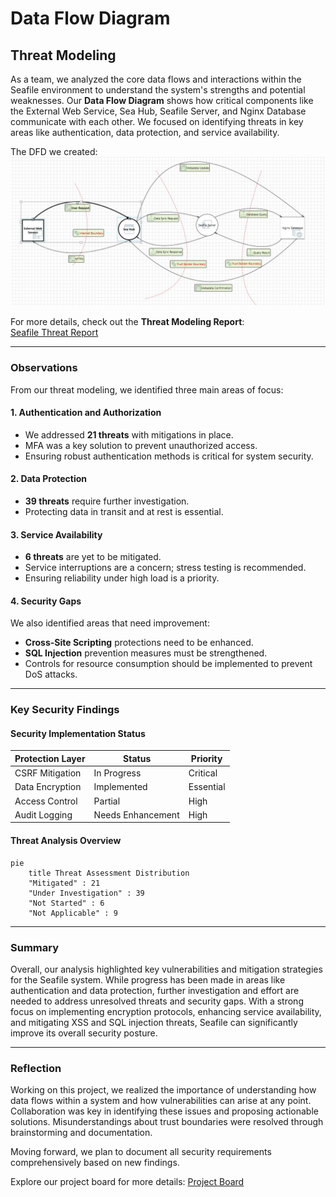 # Data Flow Diagram

## Threat Modeling

As a team, we analyzed the core data flows and interactions within the Seafile environment to understand the system's strengths and potential weaknesses. Our **Data Flow Diagram** shows how critical components like the External Web Service, Sea Hub, Seafile Server, and Nginx Database communicate with each other. We focused on identifying threats in key areas like authentication, data protection, and service availability.

The DFD we created:  
![Seafile DFD](https://github.com/gprasanthi9/Debug-Squad-Seafile/blob/main/DFD%20for%20Seafile%20OS/Seafile-dfd.jpeg) 


For more details, check out the **Threat Modeling Report**:  
[Seafile Threat Report](https://github.com/gprasanthi9/Debug-Squad-Seafile/blob/main/DFD%20for%20Seafile%20OS/SeafileDFDReport.htm)

---

### Observations
From our threat modeling, we identified three main areas of focus:

#### 1. Authentication and Authorization
- We addressed **21 threats** with mitigations in place.
- MFA was a key solution to prevent unauthorized access.
- Ensuring robust authentication methods is critical for system security.

#### 2. Data Protection
- **39 threats** require further investigation.
- Protecting data in transit and at rest is essential.

#### 3. Service Availability
- **6 threats** are yet to be mitigated.
- Service interruptions are a concern; stress testing is recommended.
- Ensuring reliability under high load is a priority.

#### 4. Security Gaps
We also identified areas that need improvement:
- **Cross-Site Scripting** protections need to be enhanced.
- **SQL Injection** prevention measures must be strengthened.
- Controls for resource consumption should be implemented to prevent DoS attacks.

---
### Key Security Findings

#### Security Implementation Status
| Protection Layer    | Status             | Priority   |
|---------------------|--------------------|------------|
| CSRF Mitigation     | In Progress        | Critical   |
| Data Encryption     | Implemented        | Essential  |
| Access Control      | Partial            | High       |
| Audit Logging       | Needs Enhancement  | High       |


#### Threat Analysis Overview
```mermaid
pie
    title Threat Assessment Distribution
    "Mitigated" : 21
    "Under Investigation" : 39
    "Not Started" : 6
    "Not Applicable" : 9

```

---

### Summary
Overall, our analysis highlighted key vulnerabilities and mitigation strategies for the Seafile system. While progress has been made in areas like authentication and data protection, further investigation and effort are needed to address unresolved threats and security gaps. With a strong focus on implementing encryption protocols, enhancing service availability, and mitigating XSS and SQL injection threats, Seafile can significantly improve its overall security posture.

---

### Reflection
Working on this project, we realized the importance of understanding how data flows within a system and how vulnerabilities can arise at any point. Collaboration was key in identifying these issues and proposing actionable solutions. Misunderstandings about trust boundaries were resolved through brainstorming and documentation.

Moving forward, we plan to document all security requirements comprehensively based on new findings.


Explore our project board for more details:  [Project Board](https://github.com/users/gprasanthi9/projects/3/views/1)
